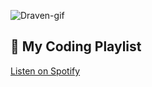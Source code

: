 ![Draven-gif](draven-lol.gif)
## 🎵 My Coding Playlist
[Listen on Spotify](https://open.spotify.com/playlist/07fMnEIvRm6Ec9lFuakoWU?si=80614bcaf0f04bdc)

<!--
**jouchuki/jouchuki** is a ✨ _special_ ✨ repository because its `README.md` (this file) appears on your GitHub profile.

Here are some ideas to get you started:

- 🔭 I’m currently working on ...
- 🌱 I’m currently learning ...
- 👯 I’m looking to collaborate on ...
- 🤔 I’m looking for help with ...
- 💬 Ask me about ...
- 📫 How to reach me: ...
- 😄 Pronouns: ...
- ⚡ Fun fact: ...
-->
